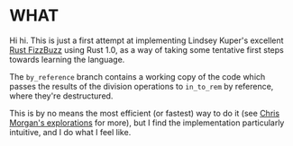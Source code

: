 # WHAT

Hi hi. This is just a first attempt at implementing Lindsey Kuper's excellent [Rust FizzBuzz](http://composition.al/blog/2013/03/02/fizzbuzz-revisited/) using Rust 1.0, as a way of taking some tentative first steps towards learning the language. 

The `by_reference` branch contains a working copy of the code which passes the results of the division operations to `in_to_rem` by reference, where they're destructured.

This is by no means the most efficient (or fastest) way to do it (see [Chris Morgan's explorations](http://chrismorgan.info/blog/rust-fizzbuzz.html) for more), but I find the implementation particularly intuitive, and I do what I feel like.
